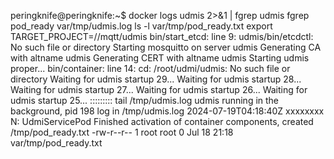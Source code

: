 peringknife@peringknife:~$ docker logs udmis 2>&1 | fgrep udmis
fgrep pod_ready var/tmp/udmis.log
ls -l var/tmp/pod_ready.txt
export TARGET_PROJECT=//mqtt/udmis
bin/start_etcd: line 9: udmis/bin/etcdctl: No such file or directory
Starting mosquitto on server udmis
Generating CA with altname udmis
Generating CERT with altname udmis
Starting udmis proper...
bin/container: line 14: cd: /root/udmi/udmis: No such file or directory
Waiting for udmis startup 29...
Waiting for udmis startup 28...
Waiting for udmis startup 27...
Waiting for udmis startup 26...
Waiting for udmis startup 25...
::::::::: tail /tmp/udmis.log
udmis running in the background, pid 198 log in /tmp/udmis.log
2024-07-19T04:18:40Z xxxxxxxx N: UdmiServicePod Finished activation of container components, created /tmp/pod_ready.txt
-rw-r--r-- 1 root root 0 Jul 18 21:18 var/tmp/pod_ready.txt

